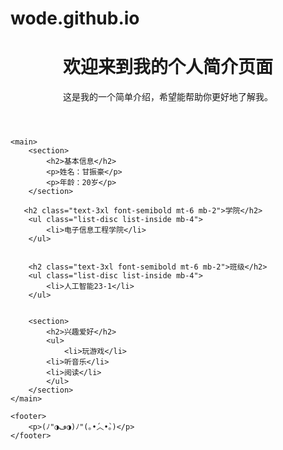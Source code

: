 # wode.github.io
<!DOCTYPE html>  
<html lang="zh-CN">  
<head>  
    <meta charset="UTF-8">  
    <meta name="viewport" content="width=device-width, initial-scale=1.0">  
    <title>我的个人简介</title>    
    <link rel="stylesheet" href="style.css">  
</head>  
<body>  
    <header>  
        <h1>欢迎来到我的个人简介页面</h1>  
        <p>这是我的一个简单介绍，希望能帮助你更好地了解我。</p>  
    </header>  
      
    <main>  
        <section>  
            <h2>基本信息</h2>  
            <p>姓名：甘振豪</p>  
            <p>年龄：20岁</p>    
        </section>  
          
       <h2 class="text-3xl font-semibold mt-6 mb-2">学院</h2>  
        <ul class="list-disc list-inside mb-4">  
            <li>电子信息工程学院</li>  
        </ul>


        <h2 class="text-3xl font-semibold mt-6 mb-2">班级</h2>  
        <ul class="list-disc list-inside mb-4">  
            <li>人工智能23-1</li>  
        </ul>

          
        <section>  
            <h2>兴趣爱好</h2>  
            <ul>  
                <li>玩游戏</li>
            <li>听音乐</li>
            <li>阅读</li>  
            </ul>  
        </section>  
    </main>  
      
    <footer>  
        <p>(ﾉ"◑ڡ◑)ﾉ"(｡•́︿•̀｡)</p>  
    </footer>  
</body>  
</html>
